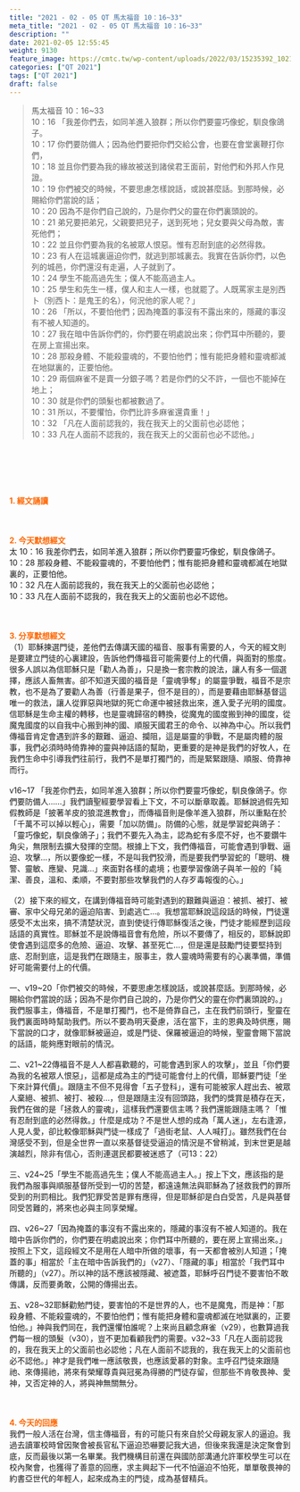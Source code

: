 ```yaml
---
title: "2021 - 02 - 05 QT 馬太福音 10：16~33"
meta_title: "2021 - 02 - 05 QT 馬太福音 10：16~33"
description: ""
date: 2021-02-05 12:55:45
weight: 9130
feature_image: https://cmtc.tw/wp-content/uploads/2022/03/15235392_10211799862337740_180693556567566654_o-1.webp
categories: ["QT 2021"]
tags: ["QT 2021"]
draft: false
---
```


<blockquote>馬太福音 10：16~33<br />
10：16 「我差你們去，如同羊進入狼群；所以你們要靈巧像蛇，馴良像鴿子。<br />
10：17 你們要防備人；因為他們要把你們交給公會，也要在會堂裏鞭打你們，<br />
10：18 並且你們要為我的緣故被送到諸侯君王面前，對他們和外邦人作見證。<br />
10：19 你們被交的時候，不要思慮怎樣說話，或說甚麼話。到那時候，必賜給你們當說的話；<br />
10：20 因為不是你們自己說的，乃是你們父的靈在你們裏頭說的。<br />
10：21 弟兄要把弟兄，父親要把兒子，送到死地；兒女要與父母為敵，害死他們；<br />
10：22 並且你們要為我的名被眾人恨惡。惟有忍耐到底的必然得救。<br />
10：23 有人在這城裏逼迫你們，就逃到那城裏去。我實在告訴你們，以色列的城邑，你們還沒有走遍，人子就到了。<br />
10：24 學生不能高過先生；僕人不能高過主人。<br />
10：25 學生和先生一樣，僕人和主人一樣，也就罷了。人既罵家主是別西卜（別西卜：是鬼王的名），何況他的家人呢？」<br />
10：26 「所以，不要怕他們；因為掩蓋的事沒有不露出來的，隱藏的事沒有不被人知道的。<br />
10：27 我在暗中告訴你們的，你們要在明處說出來；你們耳中所聽的，要在房上宣揚出來。<br />
10：28 那殺身體、不能殺靈魂的，不要怕他們；惟有能把身體和靈魂都滅在地獄裏的，正要怕他。<br />
10：29 兩個麻雀不是賣一分銀子嗎？若是你們的父不許，一個也不能掉在地上；<br />
10：30 就是你們的頭髮也都被數過了。<br />
10：31 所以，不要懼怕，你們比許多麻雀還貴重！」<br />
10：32 「凡在人面前認我的，我在我天上的父面前也必認他；<br />
10：33 凡在人面前不認我的，我在我天上的父面前也必不認他。」</blockquote><br />
&nbsp;<br />
<br />
&nbsp;<br />
<br />
<span style="color: #ff6600;"><strong>1. </strong><strong>經文誦讀</strong></span><br />
<br />
<span style="color: #ff6600;"><strong> </strong></span><br />
<br />
<span style="color: #ff6600;"><strong>2. 今天默想</strong><strong>經文<br />
</strong></span>太 10：16 我差你們去，如同羊進入狼群；所以你們要靈巧像蛇，馴良像鴿子。<br />
10：28 那殺身體、不能殺靈魂的，不要怕他們；惟有能把身體和靈魂都滅在地獄裏的，正要怕他。<br />
10：32 凡在人面前認我的，我在我天上的父面前也必認他；<br />
10：33 凡在人面前不認我的，我在我天上的父面前也必不認他。<br />
<br />
&nbsp;<br />
<br />
<span style="color: #ff6600;"><strong>3. 分享默想經文<br />
</strong></span>（1）耶穌揀選門徒，差他們去傳講天國的福音、服事有需要的人，今天的經文則是要建立門徒的心裏建設，告訴他們傳福音可能需要付上的代價，與面對的態度。很多人誤以為信耶穌只是「勸人為善」，只是換一套宗教的說法，讓人有多一個選擇，應該人畜無害。卻不知道天國的福音是「靈魂爭奪」的屬靈爭戰，福音不是宗教，也不是為了要勸人為善（行善是果子，但不是目的），而是要藉由耶穌基督這唯一的救法，讓人從罪惡與地獄的死亡命運中被拯救出來，進入愛子光明的國度。信耶穌是生命主權的轉移，也是靈魂歸宿的轉換，從魔鬼的國度搬到神的國度，從魔鬼國度的以自我中心搬到神的國、順服天國君王的命令、以神為中心。所以我們傳福音肯定會遇到許多的艱難、逼迫、攔阻，這是屬靈的爭戰，不是屬肉體的服事，我們必須時時倚靠神的靈與神話語的幫助，更重要的是神是我們的好牧人，在我們生命中引導我們往前行，我們不是單打獨鬥的，而是緊緊跟隨、順服、倚靠神而行。<br />
<br />
v16~17 「我差你們去，如同羊進入狼群；所以你們要靈巧像蛇，馴良像鴿子。你們要防備人……」我們讀聖經要學習看上下文，不可以斷章取義。耶穌說過假先知假教師是「披著羊皮的狼混進教會」，而傳福音則是像羊進入狼群，所以重點在於「千萬不可以掉以輕心」，需要「加以防備」。防備的心態，就是學習蛇與鴿子：「靈巧像蛇，馴良像鴿子」；我們不要先入為主，認為蛇有多麼不好，也不要鑽牛角尖，無限制去擴大發揮的空間。根據上下文，我們傳福音，可能會遇到爭戰、逼迫、攻擊…，所以要像蛇一樣，不是叫我們狡滑，而是要我們學習蛇的「聰明、機警、靈敏、應變、見識…」來面對各樣的處境；也要學習像鴿子與羊一般的「純潔、善良，溫和、柔順，不要對那些攻擊我們的人存歹毒報復的心。」<br />
<br />
（2）接下來的經文，在講到傳福音時可能對遇到的艱難與逼迫：被抓、被打、被審、家中父母兄弟的逼迫陷害、到處逃亡…。我想當耶穌說這段話的時候，門徒還感受不太出來，搞不清楚狀況，直到使徒行傳耶穌復活之後，門徒才能經歷到這段話語的真實性。耶穌並不是說傳福音會有危險，所以不要傳了，相反的，耶穌說即使會遇到這麼多的危險、逼迫、攻擊、甚至死亡…，但是還是鼓勵門徒要堅持到底、忍耐到底，這是我們在跟隨主，服事主，救人靈魂時需要有的心裏準備，準備好可能需要付上的代價。<br />
<br />
一、v19~20「你們被交的時候，不要思慮怎樣說話，或說甚麼話。到那時候，必賜給你們當說的話；因為不是你們自己說的，乃是你們父的靈在你們裏頭說的。」我們服事主，傳福音，不是單打獨鬥，也不是倚靠自己，主在我們前頭行，聖靈在我們裏面時時幫助我們。所以不要為明天憂慮，活在當下，主的恩典及時供應，賜下當說的口才，就像耶穌被逼迫，或是門徒、保羅被逼迫的時候，聖靈會賜下當說的話語，能夠應對眼前的情況。<br />
<br />
二、v21~22傳福音不是人人都喜歡聽的，可能會遇到家人的攻擊」，並且「你們要為我的名被眾人恨惡」，這都是成為主的門徒可能會付上的代價，耶穌要門徒「坐下來計算代價」。跟隨主不但不見得會「五子登科」，還有可能被家人趕出去、被眾人棄絕、被抓、被打、被殺…，但是跟隨主沒有回頭路，我們的獎賞是積存在天，我們在做的是「拯救人的靈魂」，這樣我們還要信主嗎？我們還能跟隨主嗎？「惟有忍耐到底的必然得救。」什麼是成功？不是世人想的成為「萬人迷」，左右逢源，人見人愛，卻比較像耶穌與門徒一樣成了「過街老鼠、人人喊打」。雖然我們在台灣感受不到，但是全世界一直以來基督徒受逼迫的情況是不曾稍減，到末世更是越演越烈，除非有信心，否則連選民都要被迷惑了（可13：22）<br />
<br />
三、v24~25「學生不能高過先生；僕人不能高過主人。」按上下文，應該指的是我們為服事與順服基督所受到一切的苦楚，都遠遠無法與耶穌為了拯救我們的罪所受到的刑罰相比。我們犯罪受苦是罪有應得，但是耶穌卻是白白受苦，凡是與基督同受苦難的，將來也必與主同享榮耀。<br />
<br />
四、v26~27「因為掩蓋的事沒有不露出來的，隱藏的事沒有不被人知道的。我在暗中告訴你們的，你們要在明處說出來；你們耳中所聽的，要在房上宣揚出來。」按照上下文，這段經文不是用在人暗中所做的壞事，有一天都會被別人知道；「掩蓋的事」相當於「主在暗中告訴我們的」（v27）、「隱藏的事」相當於「我們耳中所聽的」（v27）。所以神的話不應該被隱藏、被遮蓋，耶穌呼召門徒不要害怕不敢傳講，反而要勇敢，公開的傳揚出去。<br />
<br />
五、v28~32耶穌勸勉門徒，要害怕的不是世界的人，也不是魔鬼，而是神：「那殺身體、不能殺靈魂的，不要怕他們；惟有能把身體和靈魂都滅在地獄裏的，正要怕他。」神與我們同在，我們還懼怕誰呢？上來尚且顧念麻雀（v29），也數算過我們每一根的頭髮（v30），豈不更加看顧我們的需要。v32~33「凡在人面前認我的，我在我天上的父面前也必認他；凡在人面前不認我的，我在我天上的父面前也必不認他。」神才是我們唯一應該敬畏，也應該愛慕的對象。主呼召門徒來跟隨祂、來傳揚祂，將來有榮耀尊貴與冠冕為得勝的門徒存留，但那些不肯敬畏神、愛神，又否定神的人，將與神無關無分。<br />
<br />
&nbsp;<br />
<br />
<span style="color: #ff6600;"><strong>4. 今天的回應<br />
</strong></span>我們一般人活在台灣，信主傳福音，有的可能只有來自於父母親友家人的逼迫。我過去讀軍校時曾因聚會被長官私下逼迫恐嚇要記我大過，但後來我還是決定聚會到底，反而最後以第一名畢業。我們機構目前還在與國防部溝通允許軍校學生可以在校內聚會，也獲得了善意的回應，求主興起下一代不怕逼迫不怕死，單單敬畏神的約書亞世代的年輕人，起來成為主的門徒，成為基督精兵。<br />
<br />
&nbsp;
        